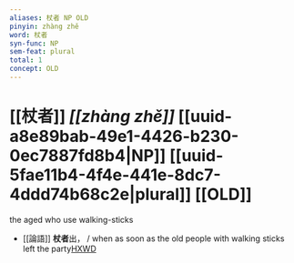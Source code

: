 ```yaml
---
aliases: 杖者 NP OLD
pinyin: zhàng zhě
word: 杖者
syn-func: NP
sem-feat: plural
total: 1
concept: OLD 
---
```

# [[杖者]] *[[zhàng zhě]]*  [[uuid-a8e89bab-49e1-4426-b230-0ec7887fd8b4|NP]] [[uuid-5fae11b4-4f4e-441e-8dc7-4ddd74b68c2e|plural]] [[OLD]]
the aged who use walking-sticks
 - [[論語]] **杖者**出， / when as soon as the old people with walking sticks left the party[HXWD](https://hxwd.org/textview.html?location=KR1h0004_tls_010-30a.3)